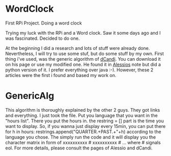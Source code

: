 # WordClock
First RPi Project. Doing a word clock

Trying my luck with the RPi and a Word clock. Saw it some days ago and I was fascinated. Decided to do one. 

At the beginning I did a research and lots of stuff were already done. Nevertheless, I will try to use some stuf, but do some stuff by my own. First thing i've used, was the generic algorithm of [dCandi](http://dcandi.com/post/genetic-algorithms-deap/). You can download it on his page or use my modified one. He found it in [Alessios](http://miniaturegiantspacehamster.blogspot.com/2011/03/building-word-clock-part-1-genetic.html) note but did a python version of it. I prefer everything over java :-). However, these 2 articles were the first i found and based my work on.

# GenericAlg
This algorithm is thoroughly explained by the other 2 guys. They got links and everything. I just took the file.
Put you language that you want in the "hours list". There you put the hours in. the restring = [] part is the time you want to display. So, if you wanna just display every 15min, you can put there for h in hours: restrings.append("QUARTER.+PAST.+"+h) according to the language you chose. The simply run the code and it will display you the character matrix in form of xxxxxxxxxx # xxxxxxxxxx # ... where # signals eol. For more details, please consult the pages of Alessio and dCandi.
